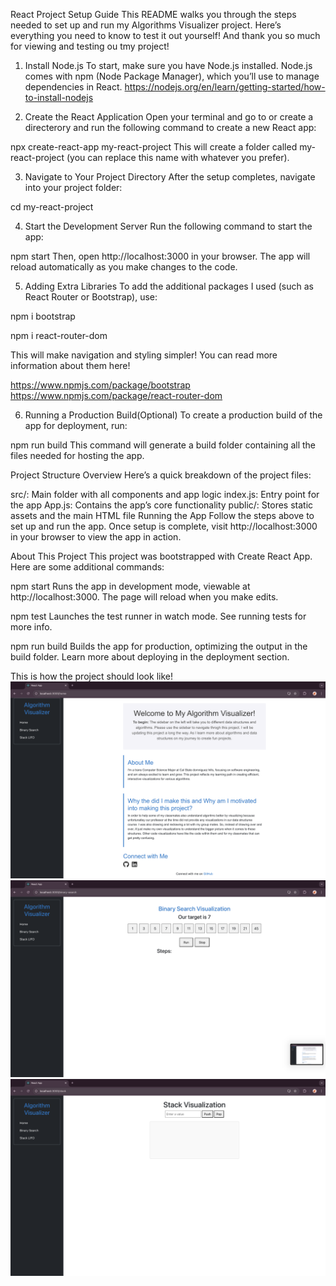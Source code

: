 React Project Setup Guide
This README walks you through the steps needed to set up and run my Algorithms Visualizer project. Here’s everything you need to know to test it out yourself!
And thank you so much for viewing and testing ou tmy project!

1. Install Node.js
To start, make sure you have Node.js installed. Node.js comes with npm (Node Package Manager), which you’ll use to manage dependencies in React.
https://nodejs.org/en/learn/getting-started/how-to-install-nodejs

2. Create the React Application
Open your terminal and go to or create a directerory and run the following command to create a new React app:

npx create-react-app my-react-project
This will create a folder called my-react-project (you can replace this name with whatever you prefer).

3. Navigate to Your Project Directory
After the setup completes, navigate into your project folder:

cd my-react-project

4. Start the Development Server
Run the following command to start the app:

npm start
Then, open http://localhost:3000 in your browser. The app will reload automatically as you make changes to the code.

5. Adding Extra Libraries
To add the additional packages I used (such as React Router or Bootstrap), use:

npm i bootstrap

npm i react-router-dom

This will make navigation and styling simpler!
You can read more information about them here!

https://www.npmjs.com/package/bootstrap
https://www.npmjs.com/package/react-router-dom

6. Running a Production Build(Optional)
To create a production build of the app for deployment, run:

npm run build
This command will generate a build folder containing all the files needed for hosting the app.

Project Structure Overview
Here’s a quick breakdown of the project files:

src/: Main folder with all components and app logic
index.js: Entry point for the app
App.js: Contains the app’s core functionality
public/: Stores static assets and the main HTML file
Running the App
Follow the steps above to set up and run the app. Once setup is complete, visit http://localhost:3000 in your browser to view the app in action.

About This Project
This project was bootstrapped with Create React App. Here are some additional commands:

npm start
Runs the app in development mode, viewable at http://localhost:3000. The page will reload when you make edits.

npm test
Launches the test runner in watch mode. See running tests for more info.

npm run build
Builds the app for production, optimizing the output in the build folder. Learn more about deploying in the deployment section.


This is how the project should look like! 
![HomePage](HomePage.png)
![BinarySearch](BinarySearch.png)
![Stack](Stack.png)
